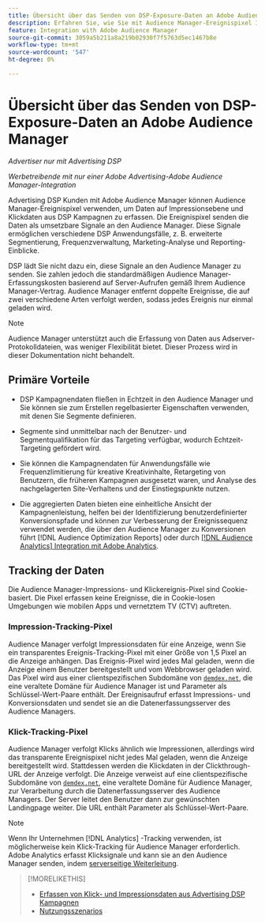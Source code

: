 ```yaml
---
title: Übersicht über das Senden von DSP-Exposure-Daten an Adobe Audience Manager
description: Erfahren Sie, wie Sie mit Audience Manager-Ereignispixel Impressions- und Klickdaten aus Advertising DSP Kampagnen erfassen können.
feature: Integration with Adobe Audience Manager
source-git-commit: 3059a5b211a8a219b02930f7f5763d5ec1467b8e
workflow-type: tm+mt
source-wordcount: '547'
ht-degree: 0%

---
```


# Übersicht über das Senden von DSP-Exposure-Daten an Adobe Audience Manager

*Advertiser nur mit Advertising DSP*

*Werbetreibende mit nur einer Adobe Advertising-Adobe Audience Manager-Integration*

Advertising DSP Kunden mit Adobe Audience Manager können Audience Manager-Ereignispixel verwenden, um Daten auf Impressionsebene und Klickdaten aus DSP Kampagnen zu erfassen. Die Ereignispixel senden die Daten als umsetzbare Signale an den Audience Manager. Diese Signale ermöglichen verschiedene DSP Anwendungsfälle, z. B. erweiterte Segmentierung, Frequenzverwaltung, Marketing-Analyse und Reporting-Einblicke.

DSP lädt Sie nicht dazu ein, diese Signale an den Audience Manager zu senden. Sie zahlen jedoch die standardmäßigen Audience Manager-Erfassungskosten basierend auf Server-Aufrufen gemäß Ihrem Audience Manager-Vertrag. Audience Manager entfernt doppelte Ereignisse, die auf zwei verschiedene Arten verfolgt werden, sodass jedes Ereignis nur einmal geladen wird.

>[!NOTE]
>
> Audience Manager unterstützt auch die Erfassung von Daten aus Adserver-Protokolldateien, was weniger Flexibilität bietet. Dieser Prozess wird in dieser Dokumentation nicht behandelt.

## Primäre Vorteile

* DSP Kampagnendaten fließen in Echtzeit in den Audience Manager und Sie können sie zum Erstellen regelbasierter Eigenschaften verwenden, mit denen Sie Segmente definieren.

* Segmente sind unmittelbar nach der Benutzer- und Segmentqualifikation für das Targeting verfügbar, wodurch Echtzeit-Targeting gefördert wird.

* Sie können die Kampagnendaten für Anwendungsfälle wie Frequenzlimitierung für kreative Kreativinhalte, Retargeting von Benutzern, die früheren Kampagnen ausgesetzt waren, und Analyse des nachgelagerten Site-Verhaltens und der Einstiegspunkte nutzen.

* Die aggregierten Daten bieten eine einheitliche Ansicht der Kampagnenleistung, helfen bei der Identifizierung benutzerdefinierter Konversionspfade und können zur Verbesserung der Ereignissequenz verwendet werden, die über den Audience Manager zu Konversionen führt [!DNL Audience Optimization Reports] oder durch [[!DNL Audience Analytics] Integration mit Adobe Analytics](/help/integrations/audience-manager/audience-analytics.md).

## Tracking der Daten

Die Audience Manager-Impressions- und Klickereignis-Pixel sind Cookie-basiert. Die Pixel erfassen keine Ereignisse, die in Cookie-losen Umgebungen wie mobilen Apps und vernetztem TV (CTV) auftreten.

### Impression-Tracking-Pixel

Audience Manager verfolgt Impressionsdaten für eine Anzeige, wenn Sie ein transparentes Ereignis-Tracking-Pixel mit einer Größe von 1,5 Pixel an die Anzeige anhängen. Das Ereignis-Pixel wird jedes Mal geladen, wenn die Anzeige einem Benutzer bereitgestellt und vom Webbrowser geladen wird. Das Pixel wird aus einer clientspezifischen Subdomäne von [`demdex.net`](https://experienceleague.adobe.com/docs/audience-manager/user-guide/reference/demdex-calls.html), die eine veraltete Domäne für Audience Manager ist und Parameter als Schlüssel-Wert-Paare enthält. Der Ereignisaufruf erfasst Impressions- und Konversionsdaten und sendet sie an die Datenerfassungsserver des Audience Managers.

### Klick-Tracking-Pixel

Audience Manager verfolgt Klicks ähnlich wie Impressionen, allerdings wird das transparente Ereignispixel nicht jedes Mal geladen, wenn die Anzeige bereitgestellt wird. Stattdessen werden die Klickdaten in der Clickthrough-URL der Anzeige verfolgt. Die Anzeige verweist auf eine clientspezifische Subdomäne von [`demdex.net`](https://experienceleague.adobe.com/docs/audience-manager/user-guide/reference/demdex-calls.html), eine veraltete Domäne für Audience Manager, zur Verarbeitung durch die Datenerfassungsserver des Audience Managers. Der Server leitet den Benutzer dann zur gewünschten Landingpage weiter. Die URL enthält Parameter als Schlüssel-Wert-Paare.

>[!NOTE]
>
>Wenn Ihr Unternehmen [!DNL Analytics] -Tracking verwenden, ist möglicherweise kein Klick-Tracking für Audience Manager erforderlich. Adobe Analytics erfasst Klicksignale und kann sie an den Audience Manager senden, indem [serverseitige Weiterleitung](https://experienceleague.adobe.com/docs/analytics/admin/admin-tools/server-side-forwarding/ssf.html).

>[!MORELIKETHIS]
>
>* [Erfassen von Klick- und Impressionsdaten aus Advertising DSP Kampagnen](collect.md)
>* [Nutzungsszenarios](use-cases.md)

